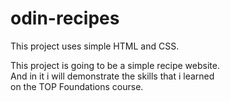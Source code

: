 # odin-recipes  
This project uses simple HTML and CSS.  
  
  
This project is going to be a simple recipe website.  
And in it i will demonstrate the skills that i learned  
on the TOP Foundations course.  
